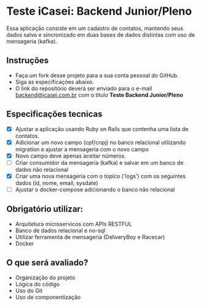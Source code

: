 # Teste iCasei: Backend Junior/Pleno
Essa aplicação consiste em um cadastro de contatos, mantendo seus dados salvo e sincronizado em duas bases de dados distintas com uso de mensageria (kafka).

## Instruções
- Faça um fork desse projeto para a sua conta pessoal do GitHub.
- Siga as especificações abaixo.
- O link do repositório deverá ser enviado para o e-mail backend@icasei.com.br com o título **Teste Backend Junior/Pleno**

## Especificações tecnicas
- [X] Ajustar a aplicação usando Ruby on Rails que contenha uma lista de contatos.
- [X] Adicionar um novo campo (cpf/cnpj) no banco relacional utilizando migration e ajustar a mensageria com o novo campo
- [X] Novo campo deve apenas aceitar números.
- [ ] Criar consumidor da mensageria (kafka) e salvar em um banco de dados não relacional
- [X] Criar uma nova mensageria com o topico ('logs') com os seguintes dados (id, nome, email, sysdate)
- [ ] Ajustar o docker-compose adicionando o banco não relacional

## Obrigatório utilizar:
- Arquitetura microservicos com APIs RESTFUL
- Banco de dados relacional e no-sql
- Utilizar ferramenta de mensageria (DeliveryBoy e Racecar)
- Docker

## O que será avaliado?
- Organização do projeto
- Lógica do código
- Uso do Git
- Uso de componentização
